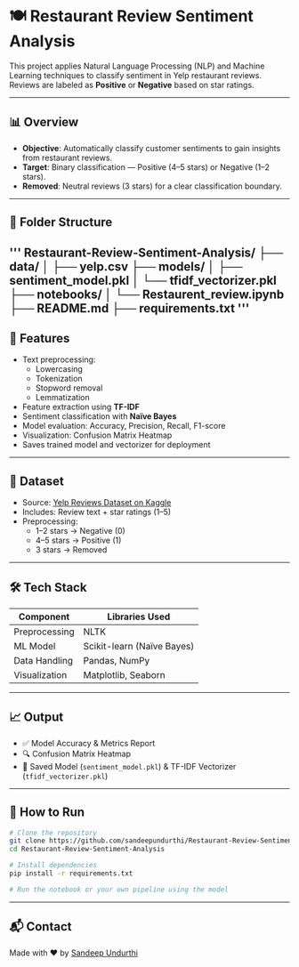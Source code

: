# 🍽️ Restaurant Review Sentiment Analysis

This project applies Natural Language Processing (NLP) and Machine Learning techniques to classify sentiment in Yelp restaurant reviews. Reviews are labeled as **Positive** or **Negative** based on star ratings.

---

## 📊 Overview

- **Objective**: Automatically classify customer sentiments to gain insights from restaurant reviews.
- **Target**: Binary classification — Positive (4–5 stars) or Negative (1–2 stars).
- **Removed**: Neutral reviews (3 stars) for a clear classification boundary.

---
## 📁 Folder Structure
'''
Restaurant-Review-Sentiment-Analysis/
├── data/
│   ├── yelp.csv
├── models/
│   ├── sentiment_model.pkl
│   └── tfidf_vectorizer.pkl
├── notebooks/
│   └── Restaurent_review.ipynb
├── README.md
├── requirements.txt
'''
---
## 🧠 Features

- Text preprocessing:
  - Lowercasing
  - Tokenization
  - Stopword removal
  - Lemmatization
- Feature extraction using **TF-IDF**
- Sentiment classification with **Naïve Bayes**
- Model evaluation: Accuracy, Precision, Recall, F1-score
- Visualization: Confusion Matrix Heatmap
- Saves trained model and vectorizer for deployment

---

## 📁 Dataset

- Source: [Yelp Reviews Dataset on Kaggle](https://www.kaggle.com/datasets/omkarsabnis/yelp-reviews-dataset)
- Includes: Review text + star ratings (1–5)
- Preprocessing:
  - 1–2 stars → Negative (0)
  - 4–5 stars → Positive (1)
  - 3 stars → Removed

---

## 🛠️ Tech Stack

| Component        | Libraries Used                    |
|------------------|-----------------------------------|
| Preprocessing    | NLTK                              |
| ML Model         | Scikit-learn (Naïve Bayes)        |
| Data Handling    | Pandas, NumPy                     |
| Visualization    | Matplotlib, Seaborn               |

---

## 📈 Output

- ✅ Model Accuracy & Metrics Report
- 🔍 Confusion Matrix Heatmap
- 💾 Saved Model (`sentiment_model.pkl`) & TF-IDF Vectorizer (`tfidf_vectorizer.pkl`)

---

## 🚀 How to Run

```bash
# Clone the repository
git clone https://github.com/sandeepundurthi/Restaurant-Review-Sentiment-Analysis.git
cd Restaurant-Review-Sentiment-Analysis

# Install dependencies
pip install -r requirements.txt

# Run the notebook or your own pipeline using the model
```

---

## 📬 Contact

Made with ❤️ by [Sandeep Undurthi](https://github.com/sandeepundurthi)
